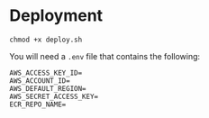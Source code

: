 # Deployment
```
chmod +x deploy.sh
```
You will need a `.env` file that contains the following:
```
AWS_ACCESS_KEY_ID=
AWS_ACCOUNT_ID=
AWS_DEFAULT_REGION=
AWS_SECRET_ACCESS_KEY=
ECR_REPO_NAME=
```
